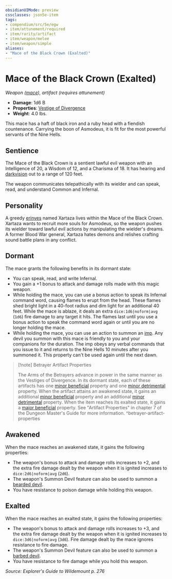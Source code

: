 ```yaml
---
obsidianUIMode: preview
cssclasses: json5e-item
tags:
- compendium/src/5e/egw
- item/attunement/required
- item/rarity/artifact
- item/weapon/melee
- item/weapon/simple
aliases: 
- "Mace of the Black Crown (Exalted)"
---
```

# Mace of the Black Crown (Exalted)
*Weapon ([mace](2-Mechanics/CLI/items/mace.md)), artifact (requires attunement)*  

- **Damage**: 1d6 B
- **Properties**: [Vestige of Divergence](2-Mechanics/CLI/rules/item-properties.md#Vestige%20of%20Divergence)
- **Weight**: 4.0 lbs.

This mace has a haft of black iron and a ruby head with a fiendish countenance. Carrying the boon of Asmodeus, it is fit for the most powerful servants of the Nine Hells.

## Sentience

The Mace of the Black Crown is a sentient lawful evil weapon with an Intelligence of 20, a Wisdom of 12, and a Charisma of 18. It has hearing and [darkvision](2-Mechanics/CLI/rules/senses.md#Darkvision) out to a range of 120 feet.

The weapon communicates telepathically with its wielder and can speak, read, and understand Common and Infernal.

## Personality

A greedy [erinyes](2-Mechanics/CLI/bestiary/fiend/erinyes.md) named Xartaza lives within the Mace of the Black Crown. Xartaza wants to recruit more souls for Asmodeus, so the weapon pushes its wielder toward lawful evil actions by manipulating the wielder's dreams. A former Blood War general, Xartaza hates demons and relishes crafting sound battle plans in any conflict.

## Dormant

The mace grants the following benefits in its dormant state:

- You can speak, read, and write Infernal.  
- You gain a +1 bonus to attack and damage rolls made with this magic weapon.  
- While holding the mace, you can use a bonus action to speak its Infernal command word, causing flames to erupt from the head. These flames shed bright light in a 40-foot radius and dim light for an additional 40 feet. While the mace is ablaze, it deals an extra `dice:1d6|noform|avg` (`1d6`) fire damage to any target it hits. The flames last until you use a bonus action to speak the command word again or until you are no longer holding the mace.  
- While holding the mace, you can use an action to summon an [imp](2-Mechanics/CLI/bestiary/fiend/imp.md). Any devil you summon with this mace is friendly to you and your companions for the duration. The imp obeys any verbal commands that you issue to it and returns to the Nine Hells 10 minutes after you summoned it. This property can't be used again until the next dawn.  

> [!note] Betrayer Artifact Properties
> 
> The Arms of the Betrayers advance in power in the same manner as the Vestiges of Divergence. In its dormant state, each of these artifacts has one [minor beneficial](2-Mechanics/CLI/tables/artifact-properties-minor-beneficial-properties.md) property and one [minor detrimental](2-Mechanics/CLI/tables/artifact-properties-minor-detrimental-properties.md) property. When the artifact attains an awakened state, it gains an additional [minor beneficial](2-Mechanics/CLI/tables/artifact-properties-minor-beneficial-properties.md) property and an additional [minor detrimental](2-Mechanics/CLI/tables/artifact-properties-minor-detrimental-properties.md) property. When the item reaches its exalted state, it gains a [major beneficial](2-Mechanics/CLI/tables/artifact-properties-major-beneficial-properties.md) property. See "Artifact Properties" in chapter 7 of the Dungeon Master's Guide for more information.
^betrayer-artifact-properties

## Awakened

When the mace reaches an awakened state, it gains the following properties:

- The weapon's bonus to attack and damage rolls increases to +2, and the extra fire damage dealt by the weapon when it is ignited increases to `dice:2d6|noform|avg` (`2d6`).  
- The weapon's Summon Devil feature can also be used to summon a [bearded devil](2-Mechanics/CLI/bestiary/fiend/bearded-devil.md).  
- You have resistance to poison damage while holding this weapon.  

## Exalted

When the mace reaches an exalted state, it gains the following properties:

- The weapon's bonus to attack and damage rolls increases to +3, and the extra fire damage dealt by the weapon when it is ignited increases to `dice:3d6|noform|avg` (`3d6`). Fire damage dealt by the mace ignores resistance to fire damage.  
- The weapon's Summon Devil feature can also be used to summon a [barbed devil](2-Mechanics/CLI/bestiary/fiend/barbed-devil.md).  
- You have resistance to fire damage while you hold this weapon.  

*Source: Explorer's Guide to Wildemount p. 276*